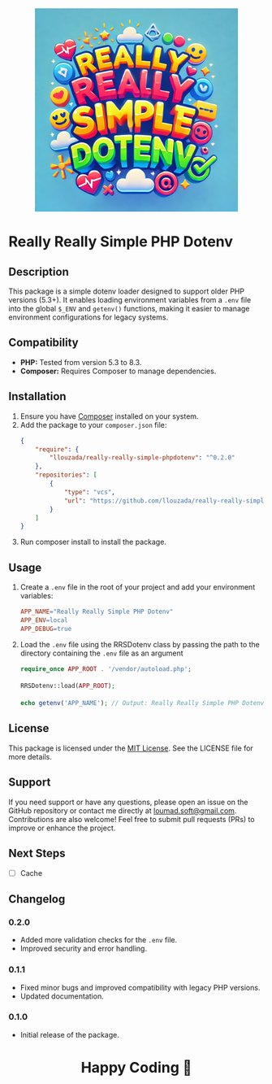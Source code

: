 <div align="center">
  <img src="https://github.com/llouzada/really-really-simple-phpdotenv/blob/main/assets/rrsdotenv-logo.webp" width=400">
</div>

# Really Really Simple PHP Dotenv

## Description

This package is a simple dotenv loader designed to support older PHP versions (5.3+). It enables loading environment variables from a `.env` file into the global `$_ENV` and `getenv()` functions, making it easier to manage environment configurations for legacy systems.

## Compatibility

- **PHP:** Tested from version 5.3 to 8.3.
- **Composer:** Requires Composer to manage dependencies.

## Installation

1. Ensure you have [Composer](https://getcomposer.org/) installed on your system.
2. Add the package to your `composer.json` file:
   ```json
   {
       "require": {
           "llouzada/really-really-simple-phpdotenv": "^0.2.0"
       },
       "repositories": [
           {
               "type": "vcs",
               "url": "https://github.com/llouzada/really-really-simple-phpdotenv.git"
           }
       ]
   }

3. Run composer install to install the package.

## Usage

1. Create a `.env` file in the root of your project and add your environment variables:
   ```makefile
   APP_NAME="Really Really Simple PHP Dotenv"
   APP_ENV=local
   APP_DEBUG=true

2. Load the `.env` file using the RRSDotenv class by passing the path to the directory containing the `.env` file as an argument 
   ```php
   require_once APP_ROOT . '/vendor/autoload.php';

   RRSDotenv::load(APP_ROOT);

   echo getenv('APP_NAME'); // Output: Really Really Simple PHP Dotenv

## License

This package is licensed under the [MIT License](https://mit-license.org/). See the LICENSE file for more details.

## Support

If you need support or have any questions, please open an issue on the GitHub repository or contact me directly at loumad.soft@gmail.com. Contributions are also welcome! Feel free to submit pull requests (PRs) to improve or enhance the project.

## Next Steps

- [ ] Cache

## Changelog

### 0.2.0

- Added more validation checks for the `.env` file. 
- Improved security and error handling.

### 0.1.1
  
- Fixed minor bugs and improved compatibility with legacy PHP versions.
- Updated documentation.

### 0.1.0
  
- Initial release of the package.

<div align="center">
  <h1>Happy Coding 🚀</h1>
</div>

